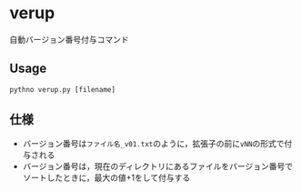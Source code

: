 # verup

自動バージョン番号付与コマンド

## Usage
`pythno verup.py [filename]`

## 仕様
- バージョン番号は`ファイル名_v01.txt`のように，拡張子の前に`vNN`の形式で付与される
- バージョン番号は，現在のディレクトリにあるファイルをバージョン番号でソートしたときに，最大の値+1をして付与する